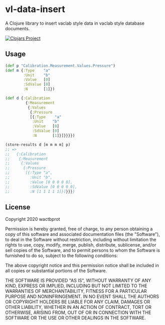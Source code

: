 # vl-data-insert

A Clojure library to insert vaclab style data in vaclab style database documents.

[![Clojars Project](https://img.shields.io/clojars/v/org.clojars.wactbprot/vl-data-insert.svg)](https://clojars.org/org.clojars.wactbprot/vl-data-insert)

## Usage

```clojure
(def p "Calibration.Measurement.Values.Pressure")
(def m {:Type    "a"
        :Unit    "b"
        :Value   [0]
        :SdValue [0]
        :N       [1]})

(def d {:Calibration
         {:Measurement
          {:Values
           {:Pressure
           [{:Type    "a"
            :Unit    "b"
            :Value   [0]
            :SdValue [0]
            :N       [1]}]}}}})

(store-results d [m m m m] p)
;; =>
;;   {:Calibration
;;    {:Measurement
;;     {:Values
;;      {:Pressure
;;       [{:Type "a",
;;         :Unit "b",
;;         :Value [0 0 0 0 0],
;;         :SdValue [0 0 0 0 0],
;;         :N [1 1 1 1 1]}]}}}}
```

## License

Copyright 2020 wactbprot

Permission is hereby granted, free of charge, to any person obtaining
a copy of this software and associated documentation files (the
"Software"), to deal in the Software without restriction, including
without limitation the rights to use, copy, modify, merge, publish,
distribute, sublicense, and/or sell copies of the Software, and to
permit persons to whom the Software is furnished to do so, subject to
the following conditions:

The above copyright notice and this permission notice shall be
included in all copies or substantial portions of the Software.

THE SOFTWARE IS PROVIDED "AS IS", WITHOUT WARRANTY OF ANY KIND,
EXPRESS OR IMPLIED, INCLUDING BUT NOT LIMITED TO THE WARRANTIES OF
MERCHANTABILITY, FITNESS FOR A PARTICULAR PURPOSE AND
NONINFRINGEMENT. IN NO EVENT SHALL THE AUTHORS OR COPYRIGHT HOLDERS BE
LIABLE FOR ANY CLAIM, DAMAGES OR OTHER LIABILITY, WHETHER IN AN ACTION
OF CONTRACT, TORT OR OTHERWISE, ARISING FROM, OUT OF OR IN CONNECTION
WITH THE SOFTWARE OR THE USE OR OTHER DEALINGS IN THE SOFTWARE.

